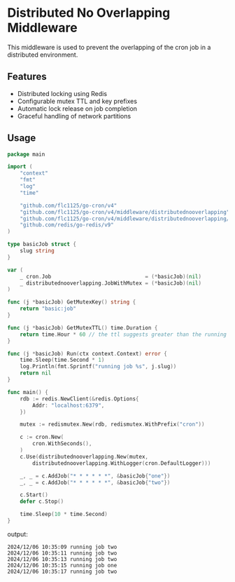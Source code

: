 # Distributed No Overlapping Middleware

This middleware is used to prevent the overlapping of the cron job in a distributed environment.

## Features

- Distributed locking using Redis
- Configurable mutex TTL and key prefixes
- Automatic lock release on job completion
- Graceful handling of network partitions

## Usage

```go
package main

import (
	"context"
	"fmt"
	"log"
	"time"

	"github.com/flc1125/go-cron/v4"
	"github.com/flc1125/go-cron/v4/middleware/distributednooverlapping"
	"github.com/flc1125/go-cron/v4/middleware/distributednooverlapping/redismutex"
	"github.com/redis/go-redis/v9"
)

type basicJob struct {
	slug string
}

var (
	_ cron.Job                              = (*basicJob)(nil)
	_ distributednooverlapping.JobWithMutex = (*basicJob)(nil)
)

func (j *basicJob) GetMutexKey() string {
	return "basic:job"
}

func (j *basicJob) GetMutexTTL() time.Duration {
	return time.Hour * 60 // the ttl suggests greater than the running time of the job
}

func (j *basicJob) Run(ctx context.Context) error {
	time.Sleep(time.Second * 1)
	log.Println(fmt.Sprintf("running job %s", j.slug))
	return nil
}

func main() {
	rdb := redis.NewClient(&redis.Options{
		Addr: "localhost:6379",
	})

	mutex := redismutex.New(rdb, redismutex.WithPrefix("cron"))

	c := cron.New(
		cron.WithSeconds(),
	)
	c.Use(distributednooverlapping.New(mutex,
		distributednooverlapping.WithLogger(cron.DefaultLogger)))

	_, _ = c.AddJob("* * * * * *", &basicJob{"one"})
	_, _ = c.AddJob("* * * * * *", &basicJob{"two"})

	c.Start()
	defer c.Stop()

	time.Sleep(10 * time.Second)
}
```

output:

```shell
2024/12/06 10:35:09 running job two
2024/12/06 10:35:11 running job two
2024/12/06 10:35:13 running job two
2024/12/06 10:35:15 running job one
2024/12/06 10:35:17 running job two
```